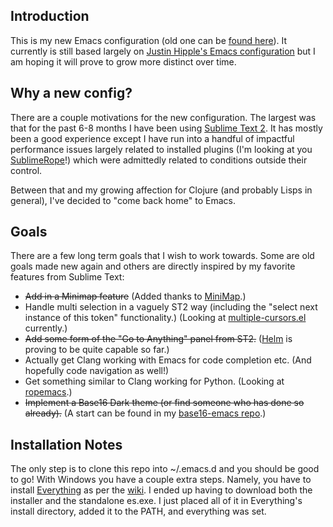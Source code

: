Introduction
------------
This is my new Emacs configuration (old one can be [found here](https://github.com/ryanwersal/hipplej-emacs)). It currently is still based largely on [Justin Hipple's Emacs configuration](https://github.com/hipplej/hipplej-emacs) but I am hoping it will prove to grow more distinct over time.

Why a new config?
-----------------
There are a couple motivations for the new configuration. The largest was that for the past 6-8 months I have been using [Sublime Text 2](http://www.sublimetext.com/). It has mostly been a good experience except I have run into a handful of impactful performance issues largely related to installed plugins (I'm looking at you [SublimeRope](http://www.sublimetext.com/)!) which were admittedly related to conditions outside their control. 

Between that and my growing affection for Clojure (and probably Lisps in general), I've decided to "come back home" to Emacs. 

Goals
-----
There are a few long term goals that I wish to work towards. Some are old goals made new again and others are directly inspired by my favorite features from Sublime Text:

- ~~Add in a Minimap feature~~ (Added thanks to [MiniMap](http://www.emacswiki.org/emacs/MiniMap).)
- Handle multi selection in a vaguely ST2 way (including the "select next instance of this token" functionality.) (Looking at [multiple-cursors.el](https://github.com/magnars/multiple-cursors.el) currently.)
- ~~Add some form of the "Go to Anything" panel from ST2.~~ ([Helm](https://github.com/emacs-helm/helm) is proving to be quite capable so far.)
- Actually get Clang working with Emacs for code completion etc. (And hopefully code navigation as well!)
- Get something similar to Clang working for Python. (Looking at [ropemacs](http://rope.sourceforge.net/ropemacs.html).)
- ~~Implement a Base16 Dark theme (or find someone who has done so already).~~ (A start can be found in my [base16-emacs repo](https://github.com/ryanwersal/base16-emacs/blob/master/base16-dark-theme.el).)

Installation Notes
------------------
The only step is to clone this repo into ~/.emacs.d and you should be good to go! With Windows you have a couple extra steps. Namely, you have to install [Everything](http://www.voidtools.com/download.php) as per the [wiki](https://github.com/emacs-helm/helm/wiki#wiki-windowsspecificity). I ended up having to download both the installer and the standalone es.exe. I just placed all of it in Everything's install directory, added it to the PATH, and everything was set.